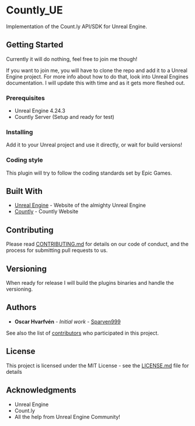 # Countly_UE

Implementation of the Count.ly API/SDK for Unreal Engine. 

## Getting Started

Currently it will do nothing, feel free to join me though! 

If you want to join me, you will have to clone the repo and add it to a Unreal Engine project.
For more info about how to do that, look into Unreal Engines documentation. I will update this with time and as it gets more fleshed out. 

### Prerequisites

* Unreal Engine 4.24.3
* Countly Server (Setup and ready for test)

### Installing

Add it to your Unreal project and use it directly, or wait for build versions! 

### Coding style

This plugin will try to follow the coding standards set by Epic Games. 

## Built With

* [Unreal Engine](https://www.unrealengine.com/en-US/) - Website of the almighty Unreal Engine
* [Countly](https://count.ly/) - Countly Website

## Contributing

Please read [CONTRIBUTING.md](https://github.com/Sparven999/Countly_UE/blob/master/CONTRIBUTING.md) for details on our code of conduct, and the process for submitting pull requests to us.

## Versioning

When ready for release I will build the plugins binaries and handle the versioning.

## Authors

* **Oscar Hvarfvén** - *Initial work* - [Sparven999](https://github.com/Sparven999)

See also the list of [contributors](https://github.com/your/project/contributors) who participated in this project.

## License

This project is licensed under the MIT License - see the [LICENSE.md](LICENSE.md) file for details

## Acknowledgments

* Unreal Engine
* Count.ly 
* All the help from Unreal Engine Community! 
